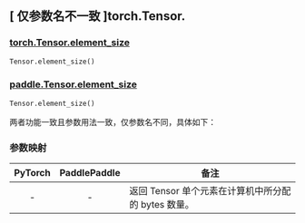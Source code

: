 ## [ 仅参数名不一致 ]torch.Tensor.

### [torch.Tensor.element_size](https://pytorch.org/docs/stable/generated/torch.Tensor.element_size.html?highlight=element_size#torch.Tensor.element_size)

```python
Tensor.element_size()
```

### [paddle.Tensor.element_size](https://www.paddlepaddle.org.cn/documentation/docs/zh/develop/api/paddle/Tensor_cn.html#element-size)

```python
Tensor.element_size()
```

两者功能一致且参数用法一致，仅参数名不同，具体如下：

### 参数映射

| PyTorch              | PaddlePaddle         | 备注                                                |
| -------------------- | -------------------- | --------------------------------------------------- |
| <center> - </center> | <center> - </center> | 返回 Tensor 单个元素在计算机中所分配的 bytes 数量。 |
